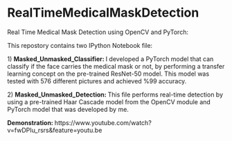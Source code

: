 # RealTimeMedicalMaskDetection

<p> Real Time Medical Mask Detection using OpenCV and PyTorch: </p>
<p> This repostory contains two IPython Notebook file: </p>
<p> 1) <strong> Masked_Unmasked_Classifier: </strong> I developed a PyTorch model that can classify if the face carries the medical mask or not, by performing a transfer learning concept on the pre-trained ResNet-50 model. This model was tested with 576 different pictures and achieved %99 accuracy.</p>

<p> 2) <strong> Masked_Unmasked_Detection: </strong> This file performs real-time detection by using a pre-trained Haar Cascade model from the OpenCV module and PyTorch model that was developed by me. </p>

<p>  <strong>Demonstration: </strong>  https://www.youtube.com/watch?v=fwDPIu_rsrs&feature=youtu.be </p>
